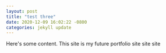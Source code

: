 ```yaml
---
layout: post
title: "test three"
date: 2020-12-09 16:02:22 -0800
categories: jekyll update
---
```


Here's some content. This site is my future portfolio site site site